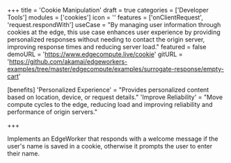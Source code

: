 +++
title = 'Cookie Manipulation'
draft = true
categories = ['Developer Tools']
modules = ['cookies']
icon = ''
features = ['onClientRequest', 'request.respondWith']
useCase = "By managing user information through cookies at the edge, this use case enhances user experience by providing personalized responses without needing to contact the origin server, improving response times and reducing server load."
featured = false
demoURL = 'https://www.edgecompute.live/cookie'
gitURL = 'https://github.com/akamai/edgeworkers-examples/tree/master/edgecompute/examples/surrogate-response/empty-cart'

[benefits]
	'Personalized Experience' = "Provides personalized content based on location, device, or request details."
	'Improve Reliability' = "Move compute cycles to the edge, reducing load and improving reliability and performance of origin servers."

+++

Implements an EdgeWorker that responds with a welcome message if the user's name is saved in a cookie, otherwise it prompts the user to enter their name.
